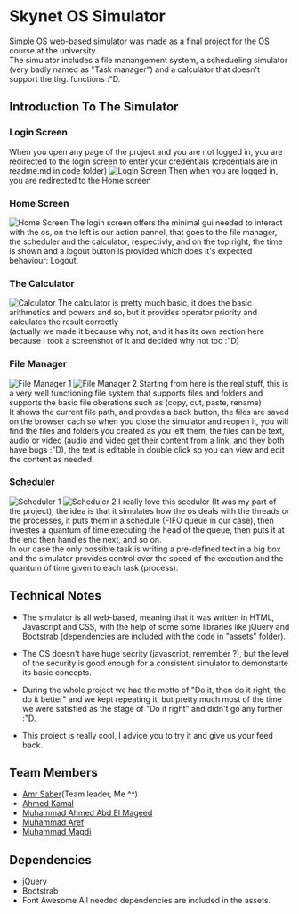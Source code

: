# Skynet OS Simulator
Simple OS web-based simulator was made as a final project for the OS course at the university.  
The simulator includes a file manangement system, a schedueling simulator (very badly named as "Task manager") and a calculator that doesn't support the tirg. functions :"D.

## Introduction To The Simulator
### Login Screen
When you open any page of the project and you are not logged in, you are redirected to the login screen to enter your credentials (credentials are in readme.md in code folder)
![Login Screen](https://i.imgur.com/Bplrqa9.png)
Then when you are logged in, you are redirected to the Home screen

### Home Screen
![Home Screen](https://i.imgur.com/DprfMBx.png)
The login screen offers the minimal gui needed to interact with the os, on the left is our action pannel, that goes to the file manager, the scheduler and the calculator, respectivly, and on the top right, the time is shown and a logout button is provided which does it's expected behaviour: Logout.

### The Calculator
![Calculator](https://i.imgur.com/6aRyPUF.png)
The calculator is pretty much basic, it does the basic arithmetics and powers and so, but it provides operator priority and calculates the result correctly  
(actually we made it because why not, and it has its own section here because I took a screenshot of it and decided why not too :"D)

### File Manager
![File Manager 1](https://i.imgur.com/bbhFi5A.png)
![File Manager 2](https://i.imgur.com/LHrYQkm.png)
Starting from here is the real stuff, this is a very well functioning file system that supports files and folders and supports the basic file oberations such as (copy, cut, paste, rename)  
It shows the current file path, and provdes a back button, the files are saved on the browser cach so when you close the simulator and reopen it, you will find the files and folders you created as you left them, the files can be text, audio or video (audio and video get their content from a link, and they both have bugs :"D), the text is editable in double click so you can view and edit the content as needed.

### Scheduler
![Scheduler 1](https://i.imgur.com/CeTYIRW.png)
![Scheduler 2](https://i.imgur.com/UmIumlj.png)
I really love this sceduler (It was my part of the project), the idea is that it simulates how the os deals with the threads or the processes, it puts them in a schedule (FIFO queue in our case), then investes a quantum of time executing the head of the queue, then puts it at the end then handles the next, and so on.  
In our case the only possible task is writing a pre-defined text in a big box and the simulator provides control over the speed of the execution and the quantum of time given to each task (process).

## Technical Notes
* The simulator is all web-based, meaning that it was written in HTML, Javascript and CSS, with the help of some some libraries like jQuery and Bootstrab (dependencies are included with the code in "assets" folder).

* The OS doesn't have huge secrity (javascript, remember ?), but the level of the security is good enough for a consistent simulator to demonstarte its basic concepts.

* During the whole project we had the motto of "Do it, then do it right, the do it better" and we kept repeating it, but pretty much most of the time we were satisfied as the stage of "Do it right" and didn't go any further :"D.

* This project is really cool, I advice you to try it and give us your feed back.


## Team Members
* [Amr Saber](https://github.com/AmrSaber)(Team leader, Me ^^)
* [Ahmed Kamal](https://github.com/ahmdkamal)
* [Muhammad Ahmed Abd El Mageed](https://github.com/aim97)
* [Muhammad Aref](https://github.com/MuhammadAref)
* [Muhammad Magdi](https://github.com/Muhammad-Magdi)

## Dependencies
* jQuery
* Bootstrab
* Font Awesome
All needed dependencies are included in the assets.

